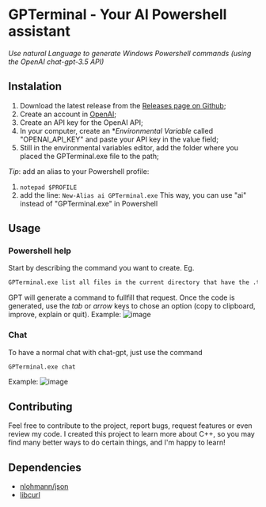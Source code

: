 # GPTerminal - Your AI Powershell assistant

*Use natural Language to generate Windows Powershell commands (using the OpenAI chat-gpt-3.5 API)*

## Instalation

1. Download the latest release from the [Releases page on Github](https://github.com/franciscopower/GPTerminal/releases);
2. Create an account in [OpenAI](https://openai.com/blog/openai-api);
3. Create an API key for the OpenAI API;
4. In your computer, create an **Environmental Variable* called "OPENAI_API_KEY" and paste your API key in the value field;
5. Still in the environmental variables editor, add the folder where you placed the GPTerminal.exe file to the path;

*Tip*: add an alias to your Powershell profile:
1. `notepad $PROFILE`
2. add the line: `New-Alias ai GPTerminal.exe`
This way, you can use "ai" instead of "GPTerminal.exe" in Powershell

## Usage

### Powershell help

Start by describing the command you want to create. 
Eg.

```ps
GPTerminal.exe list all files in the current directory that have the .txt extension
```
GPT will generate a command to fullfill that request.
Once the code is generated, use the *tab* or *arrow* keys to chose an option (copy to clipboard, improve, explain or quit).
Example:
![image](https://github.com/franciscopower/GPTerminal/assets/33499683/e1a929a4-a59a-4b35-a608-6bafbc7d44e6)


### Chat
To have a normal chat with chat-gpt, just use the command 
```ps
GPTerminal.exe chat
```
Example:
![image](https://github.com/franciscopower/GPTerminal/assets/33499683/ad44aac6-ab3b-4e22-9180-01738dd80727)


## Contributing
Feel free to contribute to the project, report bugs, request features or even review my code. 
I created this project to learn more about C++, so you may find many better ways to do certain things, and I'm happy to learn!

## Dependencies

- [nlohmann/json](https://github.com/nlohmann/json)
- [libcurl](https://curl.se/libcurl/)

